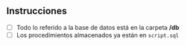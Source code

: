 ## Instrucciones

- [ ] Todo lo referido a la base de datos está en la carpeta **/db**
- [ ] Los procedimientos almacenados ya están en `script.sql`
